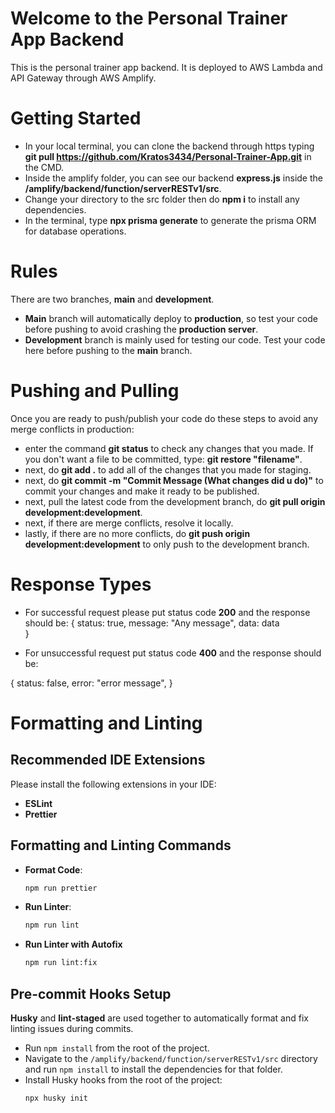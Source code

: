 # Welcome to the Personal Trainer App Backend
This is the personal trainer app backend. It is deployed to AWS Lambda and API Gateway through AWS Amplify.

# Getting Started
- In your local terminal, you can clone the backend through https typing **git pull https://github.com/Kratos3434/Personal-Trainer-App.git** in the CMD.
- Inside the amplify folder, you can see our backend **express.js** inside the **/amplify/backend/function/serverRESTv1/src**.
- Change your directory to the src folder then do **npm i** to install any dependencies.
- In the terminal, type **npx prisma generate** to generate the prisma ORM for database operations.

# Rules
There are two branches, **main** and **development**.
- **Main** branch will automatically deploy to **production**, so test your code before pushing to avoid crashing the **production server**.
- **Development** branch is mainly used for testing our code. Test your code here before pushing to the **main** branch.

# Pushing and Pulling
Once you are ready to push/publish your code do these steps to avoid any merge conflicts in production:
- enter the command **git status** to check any changes that you made. If you don't want a file to be committed, type: **git restore "filename"**.
- next, do **git add .** to add all of the changes that you made for staging.
- next, do **git commit -m "Commit Message (What changes did u do)"** to commit your changes and make it ready to be published.
- next, pull the latest code from the development branch, do **git pull origin development:development**.
- next, if there are merge conflicts, resolve it locally.
- lastly, if there are no more conflicts, do **git push origin development:development** to only push to the development branch.

# Response Types
- For successful request please put status code **200** and the response should be:
{
  status: true,
  message: "Any message",
  data: data  
}

- For unsuccessful request put status code **400** and the response should be:

{
  status: false,
  error: "error message",
}

# Formatting and Linting

## **Recommended IDE Extensions**

Please install the following extensions in your IDE:
- **ESLint**
- **Prettier**

## **Formatting and Linting Commands**

- **Format Code**:
  ```sh
  npm run prettier
  ```

- **Run Linter**:
  ```sh
  npm run lint
  ```

- **Run Linter with Autofix**
  ```sh
  npm run lint:fix
  ```

## **Pre-commit Hooks Setup**

**Husky** and **lint-staged** are used together to automatically format and fix linting issues during commits.

- Run `npm install` from the root of the project.
-  Navigate to the `/amplify/backend/function/serverRESTv1/src` directory and run `npm install` to install the dependencies for that folder.
-   Install Husky hooks from the root of the project:
    ```sh
    npx husky init
    ```


